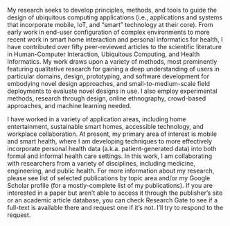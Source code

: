 My research seeks to develop principles, methods, and tools to guide the design of ubiquitous computing applications (i.e., applications and systems that incorporate mobile, IoT, and “smart” technology at their core). From early work in end-user configuration of complex environments to more recent work in smart home interaction and personal informatics for health, I have contributed over fifty peer-reviewed articles to the scientific literature in Human-Computer Interaction, Ubiquitous Computing, and Health Informatics. My work draws upon a variety of methods, most prominently featuring qualitative research for gaining a deep understanding of users in particular domains, design, prototyping, and software development for embodying novel design approaches, and small-to-medium-scale field deployments to evaluate novel designs in use. I also employ experimental methods, research through design, online ethnography, crowd-based approaches, and machine learning needed.

I have worked in a variety of application areas, including home entertainment, sustainable smart homes, accessible technology, and workplace collaboration. At present, my primary area of interest is mobile and smart health, where I am developing techniques to more effectively incorporate personal health data (a.k.a. patient-generated data) into both formal and informal health care settings. In this work, I am collaborating with researchers from a variety of disciplines, including medicine, engineering, and public health. For more information about my research, please see list of selected publications by topic area and/or my Google Scholar profile (for a mostly-complete list of my publications). If you are interested in a paper but aren’t able to access it through the publisher’s site or an academic article database, you can check Research Gate to see if a full-text is available there and request one if it’s not. I’ll try to respond to the request.
